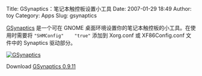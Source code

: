 Title: GSynaptics：笔记本触控板设置小工具
Date: 2007-01-29 18:49
Author: toy
Category: Apps
Slug: gsynaptics

[GSynaptics](http://gsynaptics.sourceforge.jp/) 是一个可在 GNOME
桌面环境设置你的笔记本触控板的小工具。在使用时需要将
`"SHMConfig"    "true"` 添加到 Xorg.conf 或 XF86Config.conf 文件中的
Synaptics 驱动部分。

[![GSynaptics](http://i.linuxtoy.org/i/2007/01/gsynaptics_s.png)](http://i.linuxtoy.org/i/2007/01/gsynaptics.png)

Download [GSynaptics
0.9.11](http://sourceforge.jp/projects/gsynaptics/files/)

